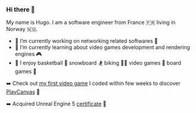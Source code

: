 ### Hi there 👋

My name is Hugo. I am a software engineer from France 🇫🇷 living in Norway 🇳🇴.

- 🔭 I’m currently working on networking related softwares 🛜
- 🌱 I’m currently learning about video games development and rendering engines 🎮
- 👟 I enjoy basketball 🏀 snowboard 🏂 biking 🚴‍♂️ video games 👾 board games 🎲

➡️ Check out [my first video game](https://playcanv.as/p/5b4da0ee/) I coded within few weeks to discover [PlayCanvas](https://playcanvas.com/) 👾

➡️ Acquired Unreal Engine 5 [certificate](https://www.udemy.com/certificate/UC-be675e27-28d7-4d1a-b2b3-e75422305195/) 🏅


<!--
**hugo3m/hugo3m** is a ✨ _special_ ✨ repository because its `README.md` (this file) appears on your GitHub profile.

Here are some ideas to get you started:

- 🔭 I’m currently working on ...
- 🌱 I’m currently learning ...
- 👯 I’m looking to collaborate on ...
- 🤔 I’m looking for help with ...
- 💬 Ask me about ...
- 📫 How to reach me: ...
- 😄 Pronouns: ...
- ⚡ Fun fact: ...
-->
